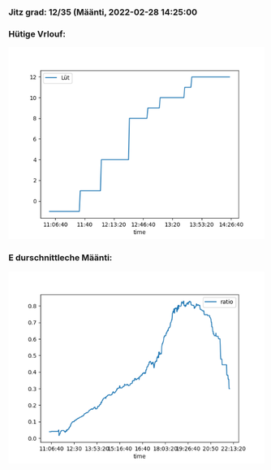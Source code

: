 ### Jitz grad: 12/35 (Määnti, 2022-02-28 14:25:00

### Hütige Vrlouf:
![Graph](Today.png)

### E durschnittleche Määnti:
![Graph](Määnti.png)